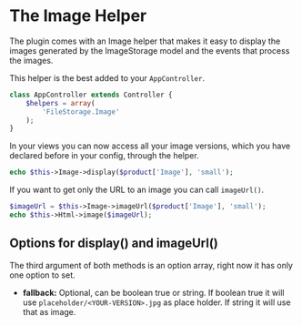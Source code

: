 The Image Helper
================

The plugin comes with an Image helper that makes it easy to display the images generated by the ImageStorage model and the events that process the images.

This helper is the best added to your ```AppController```.

```php
class AppController extends Controller {
	$helpers = array(
		'FileStorage.Image'
	);
}
````

In your views you can now access all your image versions, which you have declared before in your config, through the helper.

```php
echo $this->Image->display($product['Image'], 'small');
```

If you want to get only the URL to an image you can call ```imageUrl()```.

```php
$imageUrl = $this->Image->imageUrl($product['Image'], 'small');
echo $this->Html->image($imageUrl);
```

Options for display() and imageUrl()
------------------------------------

The third argument of both methods is an option array, right now it has only one option to set.

* **fallback:** Optional, can be boolean true or string. If boolean true it will use ```placeholder/<YOUR-VERSION>.jpg``` as place  holder. If string it will use that as image.